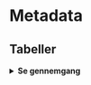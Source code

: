 # Metadata

## Tabeller
<details>
   <summary><b>Se gennemgang</b></summary>
   <center>
      ```SQL
USE [Flis2_LønHR_v2];

SELECT
   col.TABLE_SCHEMA AS 'Skema'
   ,col.TABLE_NAME AS 'Tabel'
   ,col.ORDINAL_POSITION as ' '
   ,COALESCE(LEFT(keys.CONSTRAINT_NAME,1), NULL) AS '_Key'
   ,col.COLUMN_NAME AS 'Kolonne'
   ,DATA_TYPE AS 'Type'
   --,CHARACTER_MAXIMUM_LENGTH AS 'CharMaxLength'
   --,NUMERIC_PRECISION AS 'NumPrec'
   --,DATETIME_PRECISION AS 'dtPrec'
   ,COALESCE(DATETIME_PRECISION, NUMERIC_PRECISION, CHARACTER_MAXIMUM_LENGTH, NULL ) AS 'Len/Prec'
   ,CASE WHEN IS_NULLABLE = 'YES' THEN 'Y' ELSE 'N' END AS 'NULLs'
   ,COALESCE(colDesc.columnDescription, NULL) AS '_Beskrivelse'
  FROM INFORMATION_SCHEMA.COLUMNS col
INNER JOIN information_schema.TABLES tbl 
   ON col.table_name = tbl.table_name
LEFT JOIN INFORMATION_SCHEMA.KEY_COLUMN_USAGE keys ON 1=1
   AND keys.TABLE_SCHEMA = col.TABLE_SCHEMA
   AND keys.TABLE_NAME = col.TABLE_NAME
   AND keys.COLUMN_NAME = col.COLUMN_NAME			
LEFT JOIN (
   SELECT 
      sc.object_id
      ,sc.column_id
      ,sc.name
      ,colProp.[value] AS 'ColumnDescription'
    FROM sys.columns sc
  INNER JOIN sys.extended_properties colProp
      ON colProp.major_id = sc.object_id
          AND colProp.minor_id = sc.column_id
          AND colProp.name = 'MS_Description' 
   ) colDesc
   ON colDesc.object_id = object_id(tbl.table_schema + '.' + tbl.table_name)
   AND colDesc.name = col.COLUMN_NAME
WHERE 1=1
   AND col.TABLE_SCHEMA in ('chru_cube','DM_FL_HR')
   ORDER BY Skema asc, Tabel ASC, ' ' ASC       
```   
   </center>
</details>







<center>
<iframe width="100%" height="700" frameborder="0" scrolling="no" src="https://regionh-my.sharepoint.com/personal/nicolai_schmidt_01_regionh_dk1/_layouts/15/Doc.aspx?sourcedoc={c7c4140c-dc3a-4d83-955c-b6ae4c7ba5db}&action=embedview&wdAllowInteractivity=FALSE&Item=tbl_tabeller&&wdHideGridlines=TRUE&wdHideHeaders=TRUE&wdInConfigurator=TRUE&wdInConfigurator=TRUE&edesNext=TRUE&edrtees6=FALSE&resen=FALSE&ed1JS=FALSE&wdHideSheetTabs=TRUE&ActiveCell=A1000"></iframe>
</center>
 

## Measures
<center>
<iframe width="100%" height="700" frameborder="0" scrolling="no" src="https://regionh-my.sharepoint.com/personal/nicolai_schmidt_01_regionh_dk1/_layouts/15/Doc.aspx?sourcedoc={c7c4140c-dc3a-4d83-955c-b6ae4c7ba5db}&action=embedview&wdAllowInteractivity=FALSE&wdHideGridlines=TRUE&wdHideHeaders=TRUE&wdInConfigurator=TRUE&wdInConfigurator=TRUE&edesNext=TRUE&edrtees6=FALSE&resen=FALSE&ed1JS=FALSE&wdHideSheetTabs=TRUE&Item=tbl_measures&ActiveCell=A1000"></iframe>
</center>



<!--
&action=embedview
&wdAllowInteractivity=FALSE
&Item=measures
&wdHideGridlines=TRUE
&wdHideHeaders=TRUE
&wdInConfigurator=TRUE
&wdInConfigurator=TRUE
&edesNext=TRUE
&edrtees6=FALSE
&resen=FALSE
&ed1JS=FALSE
&wdHideSheetTabs=TRUE
&ActiveCell=A1000
-->


